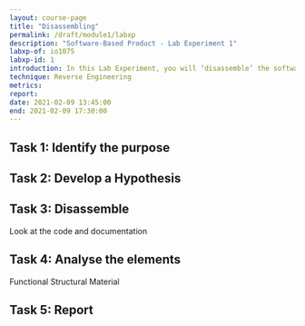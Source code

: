 ```yaml
---
layout: course-page
title: "Disassembling"
permalink: /draft/module1/labxp
description: "Software-Based Product - Lab Experiment 1"
labxp-of: io1075
labxp-id: 1
introduction: In this Lab Experiment, you will ‘disassemble’ the software part of the GoodNight Lamp.
technique: Reverse Engineering
metrics:
report:
date: 2021-02-09 13:45:00
end: 2021-02-09 17:30:00
---
```


## Task 1: Identify the purpose

## Task 2: Develop a Hypothesis

## Task 3: Disassemble
Look at the code and documentation

## Task 4: Analyse the elements
Functional
Structural
Material

## Task 5: Report
